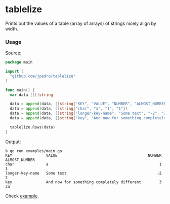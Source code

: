# tablelize

Prints out the values of a table (array of arrays) of strings nicely align by
width.


### Usage

Source:
```go
package main

import (
  "github.com/jpedro/tablelize"
)

func main() {
  var data [][]string

  data = append(data, []string{"KEY", "VALUE", "NUMBER", "ALMOST_NUMBER"})
  data = append(data, []string{"char", "a", "1", "1"})
  data = append(data, []string{"longer-key-name", "Some text", "-2", "2"})
  data = append(data, []string{"key", "And now for something completely different", "3", "3a"})

  tablelize.Rows(data)
}
```

Output:
```
% go run examples/main.go
KEY               VALUE                                        NUMBER   ALMOST_NUMBER
char              a                                                 1   1
longer-key-name   Some text                                        -2   2
key               And now for something completely different        3   3a
```

Check [example](https://github.com/jpedro/tablelize/tree/master/example).
